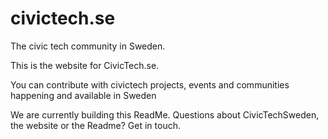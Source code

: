 # civictech.se
The civic tech community in Sweden.

This is the website for CivicTech.se. 

You can contribute with civictech projects, events and communities happening and available in Sweden

We are currently building this ReadMe. Questions about CivicTechSweden, the website or the Readme? Get in touch.
